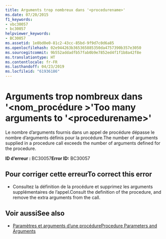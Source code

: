 ```yaml
---
title: Arguments trop nombreux dans '<procedurename>'
ms.date: 07/20/2015
f1_keywords:
- vbc30057
- bc30057
helpviewer_keywords:
- BC30057
ms.assetid: 1e0bd0e0-81c2-43cc-85bd-9f9d7c0d6a85
ms.openlocfilehash: 02e944263b365365885350da4757390b357e3050
ms.sourcegitcommit: 9b552addadfb57fab0b9e7852ed4f1f1b8a42f8e
ms.translationtype: HT
ms.contentlocale: fr-FR
ms.lasthandoff: 04/23/2019
ms.locfileid: "61936186"
---
```

# <a name="too-many-arguments-to-procedurename"></a><span data-ttu-id="f7a08-102">Arguments trop nombreux dans '\<nom_procédure >'</span><span class="sxs-lookup"><span data-stu-id="f7a08-102">Too many arguments to '\<procedurename>'</span></span>
<span data-ttu-id="f7a08-103">Le nombre d’arguments fournis dans un appel de procédure dépasse le nombre d’arguments définis pour la procédure.</span><span class="sxs-lookup"><span data-stu-id="f7a08-103">The number of arguments supplied in a procedure call exceeds the number of arguments defined for the procedure.</span></span>  
  
 <span data-ttu-id="f7a08-104">**ID d’erreur :** BC30057</span><span class="sxs-lookup"><span data-stu-id="f7a08-104">**Error ID:** BC30057</span></span>  
  
## <a name="to-correct-this-error"></a><span data-ttu-id="f7a08-105">Pour corriger cette erreur</span><span class="sxs-lookup"><span data-stu-id="f7a08-105">To correct this error</span></span>  
  
- <span data-ttu-id="f7a08-106">Consultez la définition de la procédure et supprimez les arguments supplémentaires de l’appel.</span><span class="sxs-lookup"><span data-stu-id="f7a08-106">Consult the definition of the procedure, and remove the extra arguments from the call.</span></span>  
  
## <a name="see-also"></a><span data-ttu-id="f7a08-107">Voir aussi</span><span class="sxs-lookup"><span data-stu-id="f7a08-107">See also</span></span>

- [<span data-ttu-id="f7a08-108">Paramètres et arguments d’une procédure</span><span class="sxs-lookup"><span data-stu-id="f7a08-108">Procedure Parameters and Arguments</span></span>](../../visual-basic/programming-guide/language-features/procedures/procedure-parameters-and-arguments.md)
